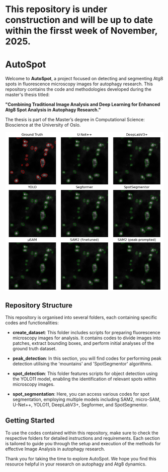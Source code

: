 # This repository is under construction and will be up to date within the firsst week of November, 2025.

# AutoSpot

Welcome to **AutoSpot**, a project focused on detecting and segmenting Atg8 spots in fluorescence microscopy images for autophagy research. This repository contains the code and methodologies developed during the master's thesis titled:

 **"Combining Traditional Image Analysis and Deep Learning for Enhanced Atg8 Spot Analysis in Autophagy Research."**

The thesis is part of the Master’s degree in Computational Science: Bioscience at the University of Oslo.

![segmentation](spot_segmentation/plots/MF_MaxIP_3ch_2_000_230623_544_84_R1h_XY5_x1_y4.png)

## Repository Structure

This repository is organised into several folders, each containing specific codes and functionalities:

- **create_dataset**: This folder includes scripts for preparing fluorescence microscopy images for analysis. It contains codes to divide images into patches, extract bounding boxes, and perform initial analyses of the ground truth dataset.

- **peak_detection**: In this section, you will find codes for performing peak detection utilising the 'mountains' and 'SpotSegmentor' algorithms.

- **spot_detection**: This folder features scripts for object detection using the YOLO11 model, enabling the identification of relevant spots within microscopy images.

- **spot_segmentation**: Here, you can access various codes for spot segmentation, employing multiple models including SAM2, micro-SAM, U-Net++, YOLO11, DeepLabV3+, Segformer, and SpotSegmentor.

## Getting Started

To use the codes contained within this repository, make sure to check the respective folders for detailed instructions and requirements. Each section is tailored to guide you through the setup and execution of the methods for effective Image Analysis in autophagy research.

Thank you for taking the time to explore AutoSpot. We hope you find this resource helpful in your research on autophagy and Atg8 dynamics.

